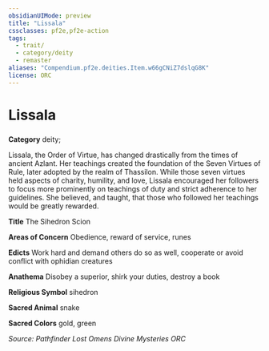 ```yaml
---
obsidianUIMode: preview
title: "Lissala"
cssclasses: pf2e,pf2e-action
tags:
  - trait/
  - category/deity
  - remaster
aliases: "Compendium.pf2e.deities.Item.w66gCNiZ7dslqG8K"
license: ORC
---
```

# Lissala

### 

**Category** deity; 




Lissala, the Order of Virtue, has changed drastically from the times of ancient Azlant. Her teachings created the foundation of the Seven Virtues of Rule, later adopted by the realm of Thassilon. While those seven virtues held aspects of charity, humility, and love, Lissala encouraged her followers to focus more prominently on teachings of duty and strict adherence to her guidelines. She believed, and taught, that those who followed her teachings would be greatly rewarded.

**Title** The Sihedron Scion

**Areas of Concern** Obedience, reward of service, runes

**Edicts** Work hard and demand others do so as well, cooperate or avoid conflict with ophidian creatures

**Anathema** Disobey a superior, shirk your duties, destroy a book

**Religious Symbol** sihedron

**Sacred Animal** snake

**Sacred Colors** gold, green

*Source: Pathfinder Lost Omens Divine Mysteries*
*ORC*